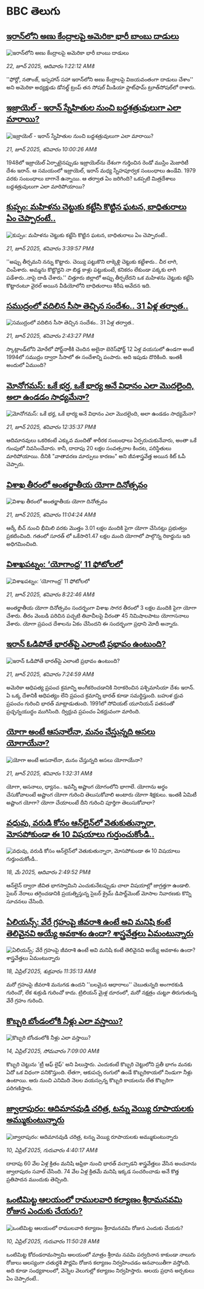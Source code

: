 # BBC తెలుగు## [ఇరాన్‌లోని అణు కేంద్రాలపై అమెరికా  భారీ బాంబు దాడులు](https://www.bbc.com/telugu/articles/clyl2e13236o?at_campaign=githubrss)![ఇరాన్‌లోని అణు కేంద్రాలపై అమెరికా  భారీ బాంబు దాడులు](https://ichef.bbci.co.uk/ace/ws/240/cpsprodpb/2bd3/live/5354fbe0-4f03-11f0-9f32-a74adcc195fd.png)_22, జూన్ 2025, ఆదివారం 1:22:12 AMకి_''ఫోర్దో, నతాంజ్, ఇస్ఫహాన్ సహా ఇరాన్‌లోని అణు కేంద్రాలపై విజయవంతంగా దాడులు చేశాం'' అని అమెరికా అధ్యక్షుడు డోనల్డ్ ట్రంప్ తన సోషల్ మీడియా ఫ్లాట్‌ఫామ్ ట్రూత్‌సోషల్‌లో రాశారు.## [ఇజ్రాయెల్ - ఇరాన్ స్నేహితుల నుంచి బద్దశత్రువులుగా ఎలా మారాయి?](https://www.bbc.com/telugu/articles/c8xvpn500edo?at_campaign=githubrss)![ఇజ్రాయెల్ - ఇరాన్ స్నేహితుల నుంచి బద్దశత్రువులుగా ఎలా మారాయి?](https://ichef.bbci.co.uk/ace/ws/240/cpsprodpb/b43f/live/2c65d320-4e7b-11f0-a466-d54f65b60deb.png)_21, జూన్ 2025, శనివారం 10:00:26 AMకి_1948లో ఇజ్రాయెల్‌ ఏర్పాటైనప్పుడు ఇజ్రాయెల్‌ను దేశంగా గుర్తించిన రెండో ముస్లిం మెజారిటీ దేశం ఇరాన్. ఆ సమయంలో  ఇజ్రాయెల్, ఇరాన్ మధ్య స్నేహపూర్వక సంబంధాలు ఉండేవి. 1979 వరకు సంబంధాలు బాగానే ఉన్నాయి. ఆ తర్వాత ఏం జరిగింది? ఒకప్పటి మిత్రదేశాలు బద్దశత్రువులుగా ఎలా మారిపోయాయి?## [కుప్పం: మహిళను చెట్టుకు కట్టేసి కొట్టిన ఘటన, బాధితురాలు ఏం చెప్పారంటే..](https://www.bbc.com/telugu/articles/cx2ld03vxkjo?at_campaign=githubrss)![కుప్పం: మహిళను చెట్టుకు కట్టేసి కొట్టిన ఘటన, బాధితురాలు ఏం చెప్పారంటే..](https://ichef.bbci.co.uk/ace/ws/240/cpsprodpb/29d2/live/ded03b30-4eae-11f0-86d5-3b52b53af158.jpg)_21, జూన్ 2025, శనివారం 3:39:57 PMకి_''అప్పు తీర్చమని నన్ను కొట్టారు. చెయ్యి పట్టుకొని లాక్కెళ్లి చెట్టుకు కట్టేశారు.. చీర లాగి, చింపేశారు. అమ్మను కొట్టొద్దని నా బిడ్డ కాళ్లు పట్టుకుంటే, కనికరం లేకుండా పక్కకు లాగి పడేశారు..నాపై దాడి చేశారు.'' చిత్తూరు జిల్లాలో అప్పు తీర్చలేదని ఒక మహిళను చెట్టుకు కట్టేసి కొట్టారంటూ వైరల్ అయిన వీడియోలోని బాధితురాలు శిరీష ఆవేదన ఇది.## [సముద్రంలో వదిలిన సీసా తెచ్చిన సందేశం.. 31 ఏళ్ల తర్వాత..](https://www.bbc.com/telugu/articles/cr4wlgep2ypo?at_campaign=githubrss)![సముద్రంలో వదిలిన సీసా తెచ్చిన సందేశం.. 31 ఏళ్ల తర్వాత..](https://ichef.bbci.co.uk/ace/ws/240/cpsprodpb/4923/live/b3a2eef0-4ea7-11f0-86d5-3b52b53af158.jpg)_21, జూన్ 2025, శనివారం 2:43:27 PMకి_స్కాట్లాండ్‌లోని మోరేలో పోర్ట్‌నాకీకి చెందిన అలైనా బెరెస్‌ఫోర్డ్‌ 12 ఏళ్ల వయసులో ఉండగా అంటే 1994లో సముద్రం ద్వారా సీసాలో ఈ సందేశాన్ని పంపారు. అది ఇపుడు దొరికింది. ఇంతకీ అందులో ఏముంది?## [మోనోగమస్: ఒకే భర్త, ఒకే భార్య అనే విధానం ఎలా మొదలైంది, అలా ఉండడం సాధ్యమేనా?](https://www.bbc.com/telugu/articles/c62d4j0748vo?at_campaign=githubrss)![మోనోగమస్: ఒకే భర్త, ఒకే భార్య అనే విధానం ఎలా మొదలైంది, అలా ఉండడం సాధ్యమేనా?](https://ichef.bbci.co.uk/ace/ws/240/cpsprodpb/520a/live/e7569ad0-4e9d-11f0-a910-cdcf83d69ceb.jpg)_21, జూన్ 2025, శనివారం 12:35:37 PMకి_ఆదిమానవులు ఒకరికంటే ఎక్కువ మందితో శారీరక సంబంధాలు ఏర్పరుచుకునేవారు, అంతా ఒకే గుంపులో నివసించేవారు. కానీ, దాదాపు 20 లక్షల సంవత్సరాల కిందట, పరిస్థితులు మారిపోయాయి. దీనికి "వాతావరణ మార్పులు కారణం" అని జీవశాస్త్రవేత్త అయిన కిట్ ఓపీ చెప్పారు.## [విశాఖ తీరంలో అంతర్జాతీయ యోగా దినోత్సవం](https://www.bbc.com/telugu/articles/cev09wpx7xpo?at_campaign=githubrss)![విశాఖ తీరంలో అంతర్జాతీయ యోగా దినోత్సవం](https://ichef.bbci.co.uk/ace/ws/240/cpsprodpb/fe3a/live/6bab3e80-4e8f-11f0-86d5-3b52b53af158.jpg)_21, జూన్ 2025, శనివారం 11:04:24 AMకి_ఆర్కే బీచ్ నుంచి భీమిలి వరకు మొత్తం 3.01 లక్షల మందికి పైగా యోగా చేసినట్లు ప్రభుత్వం ప్రకటించింది. గతంలో సూరత్ లో ఒకేసారి1.47 లక్షల మంది యోగాలో పాల్గొన్న రికార్డును ఇది అధిగమించింది.## [విశాఖపట్నం: ‘యోగాంధ్ర’ 11 ఫోటోలలో ](https://www.bbc.com/telugu/articles/cvg64znzzg5o?at_campaign=githubrss)![విశాఖపట్నం: ‘యోగాంధ్ర’ 11 ఫోటోలలో ](https://ichef.bbci.co.uk/ace/ws/240/cpsprodpb/38aa/live/519883a0-4ea7-11f0-9e07-7900e9cdda16.jpg)_21, జూన్ 2025, శనివారం 8:22:46 AMకి_అంతర్జాతీయ యోగా దినోత్సవం సందర్భంగా విశాఖ సాగర తీరంలో 3 లక్షల మందికి పైగా యోగా చేశారు.  తీరం వెంబడి  పరిచిన పచ్చటి తివాచీలపై వీరంతా 45 నిమిషాలపాటు యోగాసనాలు వేశారు. యోగా ప్రపంచ దేశాలను ఏకం చేసిందని ఈ సందర్భంగా ప్రధాని మోదీ అన్నారు.## [ఇరాన్ ఓడిపోతే భారత్‌పై ఎలాంటి ప్రభావం ఉంటుంది?](https://www.bbc.com/telugu/articles/cpd1vpdv845o?at_campaign=githubrss)![ఇరాన్ ఓడిపోతే భారత్‌పై ఎలాంటి ప్రభావం ఉంటుంది?](https://ichef.bbci.co.uk/ace/ws/240/cpsprodpb/dd22/live/f20585f0-4e6f-11f0-9aa3-f35d26c0ccd0.jpg)_21, జూన్ 2025, శనివారం 7:24:59 AMకి_అమెరికా ఆధిపత్య ప్రపంచ క్రమాన్ని అంగీకరించడానికి నిరాకరించిన పశ్చిమాసియా దేశం ఇరాన్. ఏ ఒక్క దేశానికీ ఆధిపత్యం లేని ప్రపంచ క్రమాన్ని భారత్ కూడా సమర్థిస్తుంది. బహుళ ధ్రువ ప్రపంచం గురించి భారత్ మాట్లాడుతుంది. 1991లో సోవియట్ యూనియన్ పతనంతో ప్రచ్ఛన్నయుద్ధం ముగిసింది. ద్విధ్రువ ప్రపంచం ఏకధ్రువంగా మారింది.## [యోగా అంటే ఆసనాలేనా, మనం చేస్తున్నది అసలు యోగాయేనా?](https://www.bbc.com/telugu/articles/cy4ngjnn8vpo?at_campaign=githubrss)![యోగా అంటే ఆసనాలేనా, మనం చేస్తున్నది అసలు యోగాయేనా?](https://ichef.bbci.co.uk/ace/ws/240/cpsprodpb/cd71/live/737319a0-4e3d-11f0-a539-cdc4b907ea22.jpg)_21, జూన్ 2025, శనివారం 1:32:31 AMకి_యోగా, ఆసనాలు, ధ్యానం.. ఇవన్నీ అష్టాంగ యోగంలోని భాగాలే. యోగాను అర్థం చేసుకోవాలంటే అష్టాంగ యోగా గురించి తెలుసుకోవాలి అంటారు యోగా శిక్షకులు. ఇంతకీ ఏమిటీ అష్టాంగ యోగా? యోగా చేయాలంటే దీని గురించి పూర్తిగా తెలుసుకోవాలా?## [వధువు, వరుడి కోసం ఆన్‌లైన్‌లో వెతుకుతున్నారా, మోసపోకుండా ఈ 10 విషయాలు గుర్తుంచుకోండి..](https://www.bbc.com/telugu/articles/c5yrny82136o?at_campaign=githubrss)![వధువు, వరుడి కోసం ఆన్‌లైన్‌లో వెతుకుతున్నారా, మోసపోకుండా ఈ 10 విషయాలు గుర్తుంచుకోండి..](https://ichef.bbci.co.uk/ace/ws/240/cpsprodpb/74cc/live/3f04f8a0-28fe-11f0-8c66-ebf25fc2cfef.jpg)_18, మే 2025, ఆదివారం 2:49:52 PMకి_ఆన్‌లైన్ ద్వారా జీవిత భాగస్వామిని ఎంచుకునేటప్పుడు చాలా విషయాల్లో జాగ్రత్తగా ఉండాలి. సైబర్ నేరాలు తగ్గించడానికి ప్రయత్నిస్తున్న సైబర్ క్రైమ్ డిపార్ట్‌మెంట్ మోసాల నివారణకు కొన్ని సూచనలు చేసింది.## [ఏలియన్స్: వేరే గ్రహంపై జీవరాశి ఉంటే అవి మనిషి కంటే తెలివైనవి అయ్యే అవకాశం ఉందా? శాస్త్రవేత్తలు ఏమంటున్నారు](https://www.bbc.com/telugu/articles/cn7xelz1r85o?at_campaign=githubrss)![ఏలియన్స్: వేరే గ్రహంపై జీవరాశి ఉంటే అవి మనిషి కంటే తెలివైనవి అయ్యే అవకాశం ఉందా? శాస్త్రవేత్తలు ఏమంటున్నారు](https://ichef.bbci.co.uk/ace/ws/240/cpsprodpb/b07b/live/a29a56f0-1b9b-11f0-a455-cf1d5f751d2f.png)_18, ఏప్రిల్ 2025, శుక్రవారం 11:35:13 AMకి_మరో గ్రహంపై జీవరాశి మనుగడ ఉందని ''బలమైన ఆధారాలు'' చెబుతున్నది అంగారకుడి గురించో, లేక శుక్రుడి గురించో కాదు. ట్రిలియన్ మైళ్ల దూరంలో, మరో నక్షత్రం చుట్టూ తిరుగుతున్న వేరే గ్రహం గురించి.## [కొబ్బరి బోండంలోకి నీళ్లు ఎలా వస్తాయి?](https://www.bbc.com/telugu/articles/czjn4mzxxy8o?at_campaign=githubrss)![కొబ్బరి బోండంలోకి నీళ్లు ఎలా వస్తాయి?](https://ichef.bbci.co.uk/ace/ws/240/cpsprodpb/46c5/live/684a55e0-18fd-11f0-8b11-7756b7b808cc.jpg)_14, ఏప్రిల్ 2025, సోమవారం 7:09:00 AMకి_కొబ్బరి చెట్టును 'ట్రీ ఆఫ్ లైఫ్' అని పిలుస్తారు. ఎందుకంటే కొబ్బరి చెట్టులోని ప్రతీ భాగం మనకు ఏదో ఒక విధంగా పనికొస్తుంది. లేతగా, ఆకుపచ్చ రంగులో ఉండే కొబ్బరికాయలో నిండుగా నీళ్లు ఉంటాయి. ఆరు నుంచి ఎనిమిది నెలల వయస్సున్న కొబ్బరి కాయలను లేత కొబ్బరిగా పరిగణిస్తారు.## [జ్వాలాపురం: ఆదిమానవుడి చరిత్ర, టన్ను వెయ్యి రూపాయలకు అమ్ముకుంటున్నారు ](https://www.bbc.com/telugu/articles/creqqnwdd5qo?at_campaign=githubrss)![జ్వాలాపురం: ఆదిమానవుడి చరిత్ర, టన్ను వెయ్యి రూపాయలకు అమ్ముకుంటున్నారు ](https://ichef.bbci.co.uk/ace/ws/240/cpsprodpb/765e/live/b472e2d0-15b4-11f0-842b-a7355694993d.jpg)_10, ఏప్రిల్ 2025, గురువారం 4:40:17 AMకి_దాదాపు 60 వేల ఏళ్ల క్రితం మనిషి ఆఫ్రికా నుంచి భారత్ వచ్చాడని శాస్త్రవేత్తలు వేసిన అంచనాను జ్వాలాపురం సవాల్ చేసింది. 74 వేల ఏళ్ల క్రితమే మనిషి ఇక్కడ సంచరించాడు అనే కొత్త ప్రతిపాదన ముందుకు తెచ్చింది.## [ఒంటిమిట్ట ఆలయంలో రాములవారి కల్యాణం శ్రీరామనవమి రోజున ఎందుకు చేయరు?](https://www.bbc.com/telugu/articles/ce822j5e465o?at_campaign=githubrss)![ఒంటిమిట్ట ఆలయంలో రాములవారి కల్యాణం శ్రీరామనవమి రోజున ఎందుకు చేయరు?](https://ichef.bbci.co.uk/ace/ws/240/cpsprodpb/fed5/live/25534d40-1601-11f0-b58a-6113af226972.jpg)_10, ఏప్రిల్ 2025, గురువారం 11:50:28 AMకి_ఒంటిమిట్ట కోదండరామస్వామి ఆలయంలో మాత్రం శ్రీరామ నవమి పర్వదినాన కాకుండా నాలుగు రోజులు ఆలస్యంగా చతుర్దశి పౌర్ణమి రోజున కల్యాణం నిర్వహించడం ఆనవాయితీగా వస్తోంది. అది కూడా సంధ్యకాలంలో, వెన్నెల వెలుగుల్లో కల్యాణం నిర్వహిస్తారు. ఆలయ ప్రధాన అర్చకులు ఏం చెప్పారంటే..